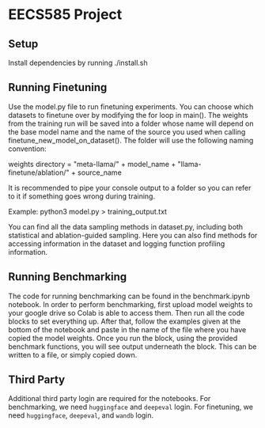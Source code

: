 # EECS585 Project

## Setup
Install dependencies by running ./install.sh

## Running Finetuning
Use the model.py file to run finetuning experiments. You can choose which datasets to finetune over by modifying the for loop in main(). The weights from the training run will be saved into a folder whose name will depend on the base model name and the name of the source you used when calling finetune_new_model_on_dataset(). The folder will use the following naming convention: 

weights directory = "meta-llama/" + model_name + "llama-finetune/ablation/" + source_name

It is recommended to pipe your console output to a folder so you can refer to it if something goes wrong during training.

Example: python3 model.py > training_output.txt

You can find all the data sampling methods in dataset.py, including both statistical and ablation-guided sampling. Here you can also find methods for accessing information in the dataset and logging function profiling information.

## Running Benchmarking
The code for running benchmarking can be found in the benchmark.ipynb notebook. In order to perform benchmarking, first upload model weights to your google drive so Colab is able to access them. Then run all the code blocks to set everything up. After that, follow the examples given at the bottom of the notebook and paste in the name of the file where you have copied the model weights. Once you run the block, using the provided benchmark functions, you will see output underneath the block. This can be written to a file, or simply copied down. 


## Third Party
Additional third party login are required for the notebooks.
For benchmarking, we need `huggingface` and  `deepeval` login.
For finetuning, we need `huggingface`, `deepeval`, and `wandb` login.
